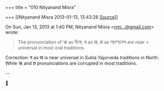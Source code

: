 +++
title = "010 Nityanand Misra"

+++
[[Nityanand Misra	2013-01-13, 13:43:26 [Source](https://groups.google.com/g/bvparishat/c/HhPCG2Aebs0)]]



  
  

On Sun, Jan 13, 2013 at 1:40 PM, Nityanand Misra \<[nmi...@gmail.com]()\> wrote:  

> The pronunciation of ऋ as रि/रु, ष as ख, ज्ञ as ग्य/ग्न/ज्न are near > universal in most oral traditions.  
> > 
> > 
> >   
> > 
> > 
> >   

  

Correction: ष as ख is near universal in Sukla Yajurveda traditions in North. While ऋ and ज्ञ pronunciations are corrupted in most traditions.  
  
--  



